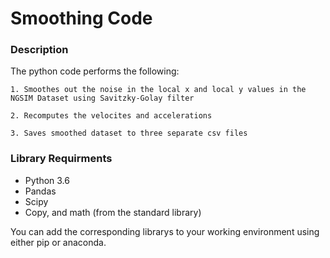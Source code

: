 # Smoothing Code

### Description 
The python code performs the following:

    1. Smoothes out the noise in the local x and local y values in the NGSIM Dataset using Savitzky-Golay filter
    
    2. Recomputes the velocites and accelerations
    
    3. Saves smoothed dataset to three separate csv files
    

### Library Requirments
- Python 3.6
- Pandas
- Scipy
- Copy, and math (from the standard library)

You can add the corresponding librarys to your working environment using either pip or anaconda.

